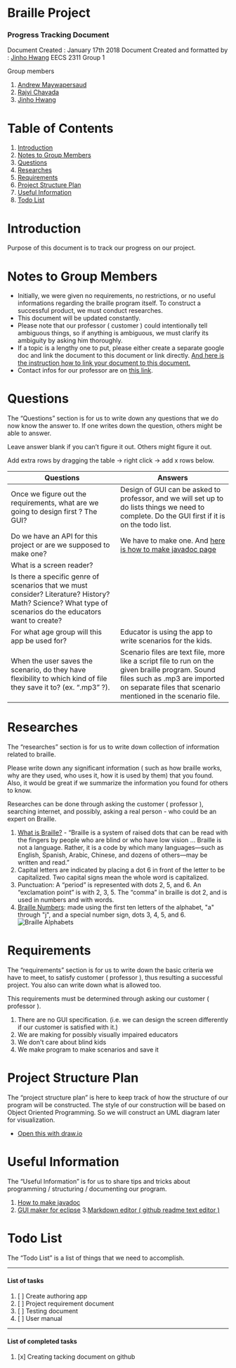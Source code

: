 # Braille Project
### Progress Tracking Document
Document Created : January 17th 2018
Document Created and formatted by : [Jinho Hwang](https://github.com/DandyEnders)
EECS 2311 Group 1

Group members
1. [Andrew Maywapersaud](https://github.com/persaud87)
2. [Rajvi Chavada](https://github.com/rajvichavada)
3. [Jinho Hwang](https://github.com/DandyEnders)

# Table of Contents
1. [Introduction](#Introduction)
2. [Notes to Group Members](#Notes_to_Group_Members)
3. [Questions](#Questions)
4. [Researches](#Researches)
5. [Requirements](#Requirements)
6. [Project Structure Plan](#Project_Structure_Plan)
7. [Useful Information](#Useful_Information)
8. [Todo List](#Todo_List)

# Introduction
Purpose of this document is to track our progress on our project.

# Notes to Group Members
- Initially, we were given no requirements, no restrictions, or no useful informations regarding the braille program itself. To construct a successful product, we must conduct researches. 
- This document will be updated constantly.
- Please note that our professor ( customer ) could intentionally tell ambiguous things, so if anything is ambiguous, we must clarify its ambiguity by asking him thoroughly.
- If a topic is a lengthy one to put, please either create a separate google doc and link the document to this document or link directly.  [And here is the instruction how to link your document to this document.](https://docs.google.com/document/d/1DfhXRIQdrxzRiRgt-cYo2Zj-vKfTUzwrMwbMpkG6Hac/edit?usp=sharing)
- Contact infos for our professor are on [this link](https://wiki.eecs.yorku.ca/course_archive/2017-18/W/2311/contact).

# Questions
The “Questions” section is for us to write down any questions that we do now know the answer to. If one writes down the question, others might be able to answer. 

Leave answer blank if you can’t figure it out. Others might figure it out.

Add extra rows by dragging the table -> right click -> add x rows below.

| Questions | Answers |
| ---       |  ---     |
|Once we figure out the requirements, what are we going to design first ? The GUI? |Design of GUI can be asked to professor, and we will set up to do lists things we need to complete. Do the GUI first if it is on the todo list. | 
|Do we have an API for this project or are we supposed to make one?| We have to make one. And [here is how to make javadoc page](https://www.youtube.com/watch?v=Hx-8BD_Osdw)|
|What is a screen reader?| |
|Is there a specific genre of scenarios that we must consider? Literature? History? Math? Science? What type of scenarios do the educators want to create?| |
|For what age group will this app be used for?|Educator is using the app to write scenarios for the kids.|
|When the user saves the scenario, do they have flexibility to which kind of file they save it to? (ex. “.mp3” ?).| Scenario files are text file, more like a script file to run on the given braille program. Sound files such as .mp3 are imported on separate files that scenario mentioned in the scenario file.|
# Researches
The “researches” section is for us to write down collection of information related to braille.

Please write down any significant information ( such as how braille works, why are they used, who uses it, how it is used by them) that you found. Also, it would be great if we summarize the information you found for others to know.

Researches can be done through asking the customer ( professor ), searching internet, and possibly, asking a real person - who could be an expert on Braille.

1. [What is Braille?](http://www.afb.org/info/living-with-vision-loss/braille/what-is-braille/123) - “Braille is a system of raised dots that can be read with the fingers by people who are blind or who have low vision … Braille is not a language. Rather, it is a code by which many languages—such as English, Spanish, Arabic, Chinese, and dozens of others—may be written and read.”
2. Capital letters are indicated by placing a dot 6 in front of the letter to be capitalized. Two capital signs mean the whole word is capitalized.
3. Punctuation: A “period” is represented with dots 2, 5, and 6. An “exclamation point” is with 2, 3, 5. The “comma” in braille is dot 2, and is used in numbers and with words.
4. [Braille Numbers](http://braillebug.afb.org/braille_deciphering.asp): made using the first ten letters of the alphabet, "a" through "j", and a special number sign, dots 3, 4, 5, and 6.
![Braille Alphabets](https://i.imgur.com/LYw8eCb.png)
# Requirements
The “requirements” section is for us to write down the basic criteria we have to meet, to satisfy customer ( professor ), thus resulting a successful project. You also can write down what is allowed too.

This requirements must be determined through asking our customer ( professor ).

1. There are no GUI specification. (i.e. we can design the screen differently if our customer is satisfied with it.)
2. We are making for possibly visually impaired educators
3. We don't care about blind kids
4. We make program to make scenarios and save it
# Project Structure Plan
The “project structure plan” is here to keep track of how the structure of our program will be constructed. The style of our construction will be based on Object Oriented Programming. So we will construct an UML diagram later for visualization.

- [Open this with draw.io](https://www.draw.io/#HDandyEnders%2FBraille-Project%2Fmaster%2FUntitled%20Diagram.xml)

# Useful Information
The “Useful Information” is for us to share tips and tricks about programming / structuring / documenting our program.

1. [How to make javadoc](https://www.youtube.com/watch?v=Hx-8BD_Osdw)
2. [GUI maker for eclipse](https://www.eclipse.org/windowbuilder/)
3.[Markdown editor ( github readme text editor )](https://dillinger.io/)
# Todo List
The “Todo List” is a list of things that we need to accomplish.

-----------------------------------------------
#### List of tasks
1. [ ] Create authoring app
2. [ ] Project requirement document
3. [ ] Testing document
4. [ ] User manual

----------------------------------------------
#### List of completed tasks
1. [x] Creating tacking document on github



